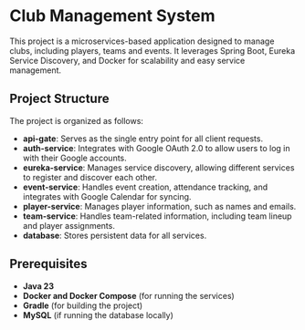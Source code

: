 # Club Management System

This project is a microservices-based application designed to manage clubs, including players, teams and events. It leverages Spring Boot, Eureka Service Discovery, and Docker for scalability and easy service management.

## Project Structure

The project is organized as follows:
- **api-gate**: Serves as the single entry point for all client requests.    
- **auth-service**: Integrates with Google OAuth 2.0 to allow users to log in with their Google accounts.   
- **eureka-service**: Manages service discovery, allowing different services to register and discover each other.
- **event-service**: Handles event creation, attendance tracking, and integrates with Google Calendar for syncing.
- **player-service**: Manages player information, such as names and emails.
- **team-service**: Handles team-related information, including team lineup and player assignments.
- **database**: Stores persistent data for all services.

## Prerequisites

- **Java 23**
- **Docker and Docker Compose** (for running the services)
- **Gradle** (for building the project)
- **MySQL** (if running the database locally)